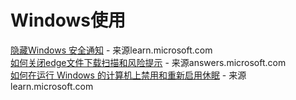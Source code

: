 # Windows使用

[隐藏Windows 安全通知](https://learn.microsoft.com/zh-cn/windows/security/operating-system-security/system-security/windows-defender-security-center/wdsc-hide-notifications#:~:text=%E4%BD%BF%E7%94%A8%E7%BB%84%E7%AD%96%E7%95%A5%E9%9A%90%E8%97%8F%E6%89%80%E6%9C%89%E9%80%9A%E7%9F%A5%201%20%E5%9C%A8%E7%BB%84%E7%AD%96%E7%95%A5%E7%AE%A1%E7%90%86%E8%AE%A1%E7%AE%97%E6%9C%BA%E4%B8%8A%EF%BC%8C%E6%89%93%E5%BC%80%20%E7%BB%84%E7%AD%96%E7%95%A5%E7%AE%A1%E7%90%86%E6%8E%A7%E5%88%B6%E5%8F%B0%20%EF%BC%8C%E5%8F%B3%E9%94%AE%E5%8D%95%E5%87%BB%E8%A6%81%E9%85%8D%E7%BD%AE%E7%9A%84%E7%BB%84%E7%AD%96%E7%95%A5%E5%AF%B9%E8%B1%A1%EF%BC%8C%E7%84%B6%E5%90%8E%E9%80%89%E6%8B%A9%E2%80%9C%20%E7%BC%96%E8%BE%91%20%E2%80%9D%E3%80%82%202,%E5%90%AF%E7%94%A8%20%E3%80%82%20%E9%80%89%E6%8B%A9%E2%80%9C%E7%A1%AE%E5%AE%9A%E2%80%9D%20%E3%80%82%205%20%E4%BB%A5%E6%AD%A3%E5%B8%B8%E6%96%B9%E5%BC%8F%E9%83%A8%E7%BD%B2%E6%9B%B4%E6%96%B0%E7%9A%84%20GPO%20%E3%80%82) - 来源learn.microsoft.com  
[如何关闭edge文件下载扫描和风险提示](https://answers.microsoft.com/zh-hans/windows/forum/all/%E5%A6%82%E4%BD%95%E5%85%B3%E9%97%ADedge%E6%96%87/c88c1940-c999-4568-b96c-7484767eaf72) - 来源answers.microsoft.com  
[如何在运行 Windows 的计算机上禁用和重新启用休眠](https://learn.microsoft.com/zh-cn/troubleshoot/windows-client/deployment/disable-and-re-enable-hibernation) - 来源learn.microsoft.com  

